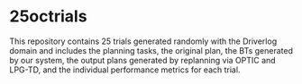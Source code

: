 # 25octrials
This repository contains 25 trials generated randomly with the Driverlog domain and includes the planning tasks, the original plan, the BTs generated by our system, the output plans generated by replanning via OPTIC and LPG-TD, and the individual performance metrics for each trial.
